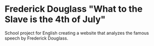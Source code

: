 # Frederick Douglass "What to the Slave is the 4th of July"

School project for English creating a website that analyzes the famous speech by Frederick Douglass.
